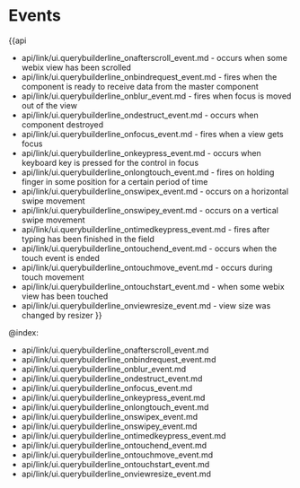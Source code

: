 Events
=======

{{api
- api/link/ui.querybuilderline_onafterscroll_event.md - occurs when some webix view has been scrolled
- api/link/ui.querybuilderline_onbindrequest_event.md - fires when the component is ready to receive data from the master component
- api/link/ui.querybuilderline_onblur_event.md - fires when focus is moved out of the view
- api/link/ui.querybuilderline_ondestruct_event.md - occurs when component destroyed
- api/link/ui.querybuilderline_onfocus_event.md - fires when a view gets focus
- api/link/ui.querybuilderline_onkeypress_event.md - occurs when keyboard key is pressed for the control in focus
- api/link/ui.querybuilderline_onlongtouch_event.md - fires on holding finger in some position for a certain period of time
- api/link/ui.querybuilderline_onswipex_event.md - occurs on a horizontal swipe movement
- api/link/ui.querybuilderline_onswipey_event.md - occurs on a vertical swipe movement
- api/link/ui.querybuilderline_ontimedkeypress_event.md - fires after typing has been finished in the field
- api/link/ui.querybuilderline_ontouchend_event.md - occurs when the touch event is ended
- api/link/ui.querybuilderline_ontouchmove_event.md - occurs during touch movement
- api/link/ui.querybuilderline_ontouchstart_event.md - when some webix view has been touched
- api/link/ui.querybuilderline_onviewresize_event.md - view size was changed by resizer
}}

@index:
- api/link/ui.querybuilderline_onafterscroll_event.md
- api/link/ui.querybuilderline_onbindrequest_event.md
- api/link/ui.querybuilderline_onblur_event.md
- api/link/ui.querybuilderline_ondestruct_event.md
- api/link/ui.querybuilderline_onfocus_event.md
- api/link/ui.querybuilderline_onkeypress_event.md
- api/link/ui.querybuilderline_onlongtouch_event.md
- api/link/ui.querybuilderline_onswipex_event.md
- api/link/ui.querybuilderline_onswipey_event.md
- api/link/ui.querybuilderline_ontimedkeypress_event.md
- api/link/ui.querybuilderline_ontouchend_event.md
- api/link/ui.querybuilderline_ontouchmove_event.md
- api/link/ui.querybuilderline_ontouchstart_event.md
- api/link/ui.querybuilderline_onviewresize_event.md


